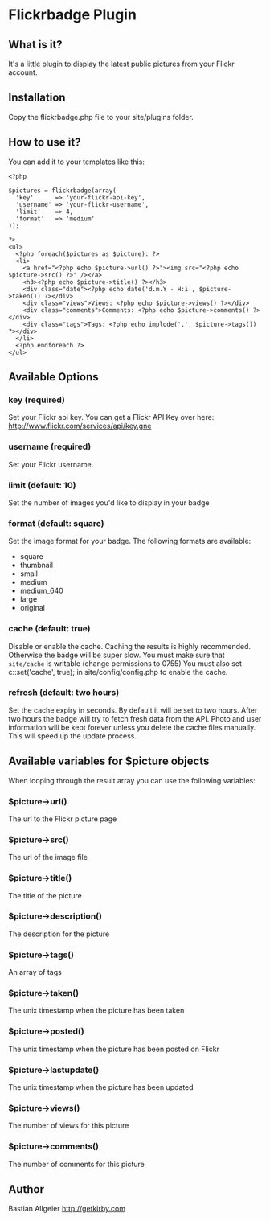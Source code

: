 # Flickrbadge Plugin

## What is it?

It's a little plugin to display the latest public pictures from your Flickr account.

## Installation 

Copy the flickrbadge.php file to your site/plugins folder.

## How to use it?

You can add it to your templates like this:

    <?php 
    
    $pictures = flickrbadge(array(
      'key'      => 'your-flickr-api-key',
      'username' => 'your-flickr-username',
      'limit'    => 4,
      'format'   => 'medium'
    ));
        
    ?>
    <ul>
      <?php foreach($pictures as $picture): ?>
      <li>
        <a href="<?php echo $picture->url() ?>"><img src="<?php echo $picture->src() ?>" /></a>
        <h3><?php echo $picture->title() ?></h3>
        <div class="date"><?php echo date('d.m.Y - H:i', $picture->taken()) ?></div>
        <div class="views">Views: <?php echo $picture->views() ?></div>
        <div class="comments">Comments: <?php echo $picture->comments() ?></div>
        <div class="tags">Tags: <?php echo implode(',', $picture->tags()) ?></div>
      </li>    
      <?php endforeach ?>
    </ul>


## Available Options

### key (required)

Set your Flickr api key. You can get a Flickr API Key over here: <http://www.flickr.com/services/api/key.gne>

### username (required)

Set your Flickr username. 
	    
### limit (default: 10)

Set the number of images you'd like to display in your badge

### format (default: square)

Set the image format for your badge. The following formats are available:

- square
- thumbnail
- small
- medium 
- medium_640
- large
- original

### cache (default: true)

Disable or enable the cache. Caching the results is highly recommended. Otherwise the badge will be super slow. You must make sure that `site/cache` is writable (change permissions to 0755) You must also set c::set('cache', true); in site/config/config.php to enable the cache. 

### refresh (default: two hours)

Set the cache expiry in seconds. By default it will be set to two hours. After two hours the badge will try to fetch fresh data from the API. Photo and user information will be kept forever unless you delete the cache files manually. This will speed up the update process. 

## Available variables for $picture objects

When looping through the result array you can use the following variables:

### $picture->url()

The url to the Flickr picture page

### $picture->src()

The url of the image file

### $picture->title()

The title of the picture

### $picture->description()

The description for the picture

### $picture->tags() 

An array of tags

### $picture->taken()

The unix timestamp when the picture has been taken

### $picture->posted()

The unix timestamp when the picture has been posted on Flickr

### $picture->lastupdate()

The unix timestamp when the picture has been updated 

### $picture->views()

The number of views for this picture

### $picture->comments()

The number of comments for this picture


## Author
Bastian Allgeier
<http://getkirby.com>